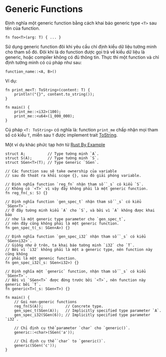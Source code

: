 # Generic Functions

Định nghĩa một generic function bằng cách khai báo generic type `<T>` sau tên của function.

```rust,no_run
fn foo<T>(arg: T) { ... }
```

Sử dụng generic function đôi khi yêu cầu chỉ định kiểu dữ liệu tường minh cho tham số đó.
Đôi khi là do function được gọi trả về kiểu dữ liệu là generic, hoặc compiler không có
đủ thông tin. Thực thi một function và chỉ định tường minh có cú pháp như sau:

```rust,no_run
function_name::<A, B>()
```

Ví dụ:

```rust,editable
fn print_me<T: ToString>(content: T) {
    println!("{}", content.to_string());
}

fn main() {
    print_me::<i32>(100);
    print_me::<u64>(1_000_000);
}
```

Cú pháp `<T: ToString>` có nghĩa là: function `print_me` chấp nhận mọi tham số có
kiểu `T`, miễn sau `T` được implement trait 
[ToString](https://doc.rust-lang.org/std/string/trait.ToString.html).

Một ví dụ khác phức tạp hơn từ [Rust By Example](https://doc.rust-lang.org/rust-by-example/generics/gen_fn.html)

```rust,editable
struct A;          // Type tường minh `A`.
struct S(A);       // Type tường minh `S`.
struct SGen<T>(T); // Type Generic `SGen`.

// Các function sau sẽ take ownership của variable
// sau đó thoát ra khỏi scope {}, sau đó giải phóng variable.

// Định nghĩa function `reg_fn` nhận tham số `_s` có kiểu `S`.
// Không có `<T>` vì vậy đây không phải là một generic function.
fn reg_fn(_s: S) {}

// Định nghĩa function `gen_spec_t` nhận tham số `_s` có kiểu `SGen<T>`.
// Ở đây tường minh kiểu `A` cho `S`, và bởi vì `A` không được khai báo 
// như là một generic type parameter cho `gen_spec_t`, 
// nên đây cũng không phải là một generic function.
fn gen_spec_t(_s: SGen<A>) {}

// Định nghĩa function `gen_spec_i32` nhận tham số `_s` có kiểu `SGen<i32>`.
// Giống như ở trên, ta khai báo tường minh `i32` cho `T`.
// Bởi vì `i32` không phải là một a generic type, nên function này cũng không
// phải là một genenic function.
fn gen_spec_i32(_s: SGen<i32>) {}

// Định nghĩa một `generic` function, nhận tham số `_s` có kiểu `SGen<T>`.
// Bởi vì `SGen<T>` được đứng trước bởi `<T>`, nên function này generic bởi `T`.
fn generic<T>(_s: SGen<T>) {}

fn main() {
    // Gọi non-generic functions
    reg_fn(S(A));          // Concrete type.
    gen_spec_t(SGen(A));   // Implicitly specified type parameter `A`.
    gen_spec_i32(SGen(6)); // Implicitly specified type parameter `i32`.

    // Chỉ định cụ thể parameter `char` cho `generic()`.
    generic::<char>(SGen('a'));

    // Chỉ định cụ thể `char` to `generic()`.
    generic(SGen('c'));
}
```